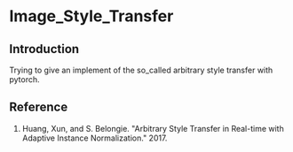 # Image_Style_Transfer

## Introduction
Trying to give an implement of the so_called arbitrary style transfer with pytorch.

## Reference
1. Huang, Xun, and S. Belongie. "Arbitrary Style Transfer in Real-time with Adaptive Instance
Normalization." 2017.
